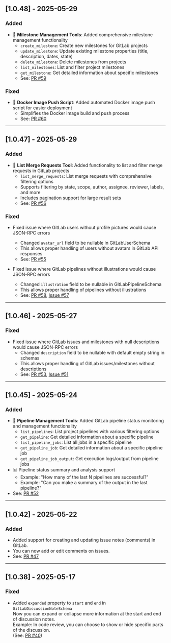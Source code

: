 ## [1.0.48] - 2025-05-29

### Added

- 🎯 **Milestone Management Tools**: Added comprehensive milestone management functionality
  - `create_milestone`: Create new milestones for GitLab projects
  - `update_milestone`: Update existing milestone properties (title, description, dates, state)
  - `delete_milestone`: Delete milestones from projects
  - `list_milestones`: List and filter project milestones
  - `get_milestone`: Get detailed information about specific milestones
  - See: [PR #59](https://github.com/zereight/gitlab-mcp/pull/59)

### Fixed

- 🐳 **Docker Image Push Script**: Added automated Docker image push script for easier deployment
  - Simplifies the Docker image build and push process
  - See: [PR #60](https://github.com/zereight/gitlab-mcp/pull/60)

---

## [1.0.47] - 2025-05-29

### Added

- 🔄 **List Merge Requests Tool**: Added functionality to list and filter merge requests in GitLab projects
  - `list_merge_requests`: List merge requests with comprehensive filtering options
  - Supports filtering by state, scope, author, assignee, reviewer, labels, and more
  - Includes pagination support for large result sets
  - See: [PR #56](https://github.com/zereight/gitlab-mcp/pull/56)

### Fixed

- Fixed issue where GitLab users without profile pictures would cause JSON-RPC errors
  - Changed `avatar_url` field to be nullable in GitLabUserSchema
  - This allows proper handling of users without avatars in GitLab API responses
  - See: [PR #55](https://github.com/zereight/gitlab-mcp/pull/55)

- Fixed issue where GitLab pipelines without illustrations would cause JSON-RPC errors
  - Changed `illustration` field to be nullable in GitLabPipelineSchema
  - This allows proper handling of pipelines without illustrations
  - See: [PR #58](https://github.com/zereight/gitlab-mcp/pull/58), [Issue #57](https://github.com/zereight/gitlab-mcp/issues/57)

---

## [1.0.46] - 2025-05-27

### Fixed

- Fixed issue where GitLab issues and milestones with null descriptions would cause JSON-RPC errors
  - Changed `description` field to be nullable with default empty string in schemas
  - This allows proper handling of GitLab issues/milestones without descriptions
  - See: [PR #53](https://github.com/zereight/gitlab-mcp/pull/53), [Issue #51](https://github.com/zereight/gitlab-mcp/issues/51)

---

## [1.0.45] - 2025-05-24

### Added

- 🔄 **Pipeline Management Tools**: Added GitLab pipeline status monitoring and management functionality
  - `list_pipelines`: List project pipelines with various filtering options
  - `get_pipeline`: Get detailed information about a specific pipeline
  - `list_pipeline_jobs`: List all jobs in a specific pipeline
  - `get_pipeline_job`: Get detailed information about a specific pipeline job
  - `get_pipeline_job_output`: Get execution logs/output from pipeline jobs
- 📊 Pipeline status summary and analysis support
  - Example: "How many of the last N pipelines are successful?"
  - Example: "Can you make a summary of the output in the last pipeline?"
- See: [PR #52](https://github.com/zereight/gitlab-mcp/pull/52)

---

## [1.0.42] - 2025-05-22

### Added

- Added support for creating and updating issue notes (comments) in GitLab.
- You can now add or edit comments on issues.
- See: [PR #47](https://github.com/zereight/gitlab-mcp/pull/47)

---

## [1.0.38] - 2025-05-17

### Fixed

- Added `expanded` property to `start` and `end` in `GitLabDiscussionNoteSchema`  
  Now you can expand or collapse more information at the start and end of discussion notes.  
  Example: In code review, you can choose to show or hide specific parts of the discussion.  
  (See: [PR #40](https://github.com/zereight/gitlab-mcp/pull/40))
